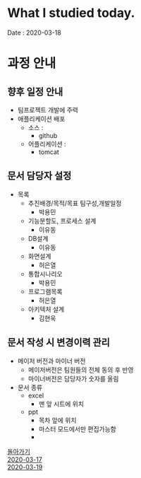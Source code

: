 # What I studied today.
Date : 2020-03-18

# 과정 안내
## 향후 일정 안내
- 팀프로젝트 개발에 주력
- 애플리케이션 배포
    - 소스 :
        - github
    - 어플리케이션 :
        - tomcat
## 문서 담당자 설정
- 목록
    - 추진배경/목적/목표 팀구성,개발일정
        - 박용민
    - 기능분할도, 프로세스 설계
        - 이유동
    - DB설계
        - 이유동
    - 화면설계
        - 허은열
    - 통합시나리오
        - 박용민
    - 프로그램목록
        - 허은열
    - 아키텍처 설계
        - 김현욱
## 문서 작성 시 변경이력 관리
- 메이저 버전과 마이너 버전
    - 메이저버전은 팀원들의 전체 동의 후 반영
    - 마이너버전은 담당자가 숫자를 올림
- 문서 종류
    - excel 
        - 맨 앞 시트에 위치
    - ppt
        - 목차 앞에 위치
        - 마스터 모드에서만 편집가능함
        - 
[돌아가기](../README.md)  
[2020-03-17](whatIStudied_200317.md)  
[2020-03-19](whatIStudied_200319.md)  














